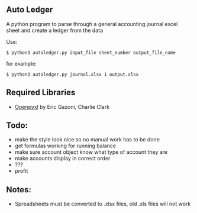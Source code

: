 ## Auto Ledger

A python program to parse through a general accounting journal excel sheet and create a ledger from the data

Use:
```
$ python3 autoledger.py input_file sheet_number output_file_name
```

for example:
```
$ python3 autoledger.py journal.xlsx 1 output.xlsx
```

## Required Libraries
* [Openpyxl](https://bitbucket.org/openpyxl/openpyxl/src) by Eric Gazoni, Charlie Clark

## Todo:
* make the style look nice so no manual work has to be done
* get formulas working for running balance 
* make sure account object know what type of account they are
* make accounts display in correct order
* ???
* profit

## Notes:
* Spreadsheets must be converted to .xlsx files, old .xls files will not work

